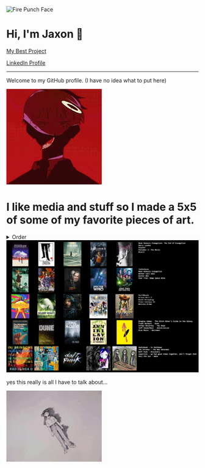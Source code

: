 <p>
    <img src="https://static.wikia.nocookie.net/fire_punch/images/8/8f/Agni%27s_face.png/revision/latest?cb=20230527175507" width="250" height="250" alt="Fire Punch Face" />
  </p>
  
  <h1>Hi, I'm Jaxon 👋</h1>
  
  <p>
  <a href="https://github.com/JaxonTheCritic/dev-easy">My Best Project</a> 
  </p>
  <p>
  <a href="https://www.linkedin.com/in/jaxon-bladow-a1958435a/">LinkedIn Profile</a>
  </p>
  
  ---
  
  Welcome to my GitHub profile. (I have no idea what to put here)

  <img src="https://raw.githubusercontent.com/JaxonTheCritic/JaxonTheCritic/main/shinji.gif" width="250" alt="shinji GIF" />

  <h1>I like media and stuff so I made a 5x5 of some of my favorite pieces of art.</h1>
  
<details><summary>Order</summary>
        
* Movies
* TV Show
* Video Games
* Books
* Music

</details>
  
  <img src="chart.png" width="1000" alt="Topster" />

      

  <p>yes this really is all I have to talk about...</p>

  <img src="https://raw.githubusercontent.com/JaxonTheCritic/JaxonTheCritic/main/sketch.gif" width="250" alt="another shinji GIF" />
  
  

